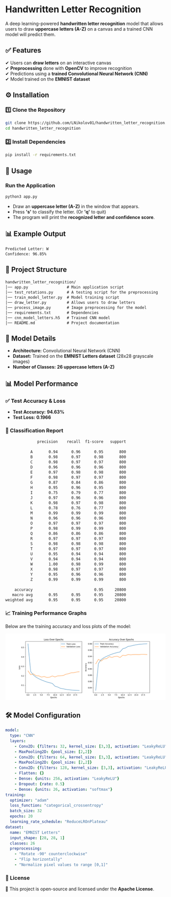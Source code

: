 # **Handwritten Letter Recognition**
A deep learning-powered **handwritten letter recognition** model that allows users to draw **uppercase letters (A-Z)** on a canvas and a trained CNN model will predict them.

## **✅ Features**
✔ Users can **draw letters** on an interactive canvas  
✔ **Preprocessing** done with **OpenCV** to improve recognition  
✔ Predictions using a **trained Convolutional Neural Network (CNN)**  
✔ Model trained on the **EMNIST dataset**  

## **⚙️ Installation**

### **1️⃣ Clone the Repository**
```bash
git clone https://github.com/LNikolov01/handwritten_letter_recognition.git
cd handwritten_letter_recognition
```

### **2️⃣ Install Dependencies**
```bash
pip install -r requirements.txt
```

## **🚀 Usage**

### **Run the Application**
```bash
python3 app.py
```
- Draw an **uppercase letter (A-Z)** in the window that appears.  
- Press **'s'** to classify the letter. (Or **'q'** to quit)  
- The program will print the **recognized letter and confidence score**.

## **📊 Example Output**
```
Predicted Letter: W
Confidence: 96.85%
```

## **📂 Project Structure**
```
handwritten_letter_recognition/
│── app.py                 # Main application script
│── test_rotations.py      # A testing script for the preprocessing
│── train_model_letter.py  # Model training script
│── draw_letter.py         # Allows users to draw letters
│── process_image.py       # Image preprocessing for the model
│── requirements.txt       # Dependencies
│── cnn_model_letters.h5   # Trained CNN model
│── README.md              # Project documentation
```

## **🧠 Model Details**
- **Architecture:** Convolutional Neural Network (CNN)  
- **Dataset:** Trained on the **EMNIST Letters dataset** (28x28 grayscale images)  
- **Number of Classes:** **26 uppercase letters (A-Z)**  

## **📊 Model Performance**

### **✅ Test Accuracy & Loss**
- **Test Accuracy:** **94.63%**  
- **Test Loss:** **0.1966**  

### **📜 Classification Report**
```
              precision    recall  f1-score   support

           A       0.94      0.96      0.95       800
           B       0.98      0.97      0.98       800
           C       0.98      0.97      0.97       800
           D       0.96      0.96      0.96       800
           E       0.97      0.98      0.98       800
           F       0.98      0.97      0.97       800
           G       0.87      0.84      0.86       800
           H       0.95      0.96      0.95       800
           I       0.75      0.79      0.77       800
           J       0.97      0.96      0.96       800
           K       0.98      0.97      0.98       800
           L       0.78      0.76      0.77       800
           M       0.99      0.99      0.99       800
           N       0.96      0.96      0.96       800
           O       0.97      0.97      0.97       800
           P       0.98      0.99      0.99       800
           Q       0.86      0.86      0.86       800
           R       0.97      0.97      0.97       800
           S       0.98      0.98      0.98       800
           T       0.97      0.97      0.97       800
           U       0.95      0.94      0.94       800
           V       0.94      0.94      0.94       800
           W       1.00      0.98      0.99       800
           X       0.98      0.97      0.97       800
           Y       0.95      0.96      0.96       800
           Z       0.99      0.99      0.99       800

    accuracy                           0.95     20800
   macro avg       0.95      0.95      0.95     20800
weighted avg       0.95      0.95      0.95     20800
```

### **📈 Training Performance Graphs**
Below are the training accuracy and loss plots of the model:

![Loss and Accuracy Plots](models/loss_accuracy_graph.png)

## **🛠 Model Configuration**
```yaml
model:
  type: "CNN"
  layers:
    - Conv2D: {filters: 32, kernel_size: [3,3], activation: "LeakyReLU", input_shape: [28, 28, 1], kernel_regularizer: "l2(0.001)"}
    - MaxPooling2D: {pool_size: [2,2]}
    - Conv2D: {filters: 64, kernel_size: [3,3], activation: "LeakyReLU"}
    - MaxPooling2D: {pool_size: [2,2]}
    - Conv2D: {filters: 128, kernel_size: [3,3], activation: "LeakyReLU"}
    - Flatten: {}
    - Dense: {units: 256, activation: "LeakyReLU"}
    - Dropout: {rate: 0.5}
    - Dense: {units: 26, activation: "softmax"}
training:
  optimizer: "adam"
  loss_function: "categorical_crossentropy"
  batch_size: 32
  epochs: 20
  learning_rate_schedule: "ReduceLROnPlateau"
dataset:
  name: "EMNIST Letters"
  input_shape: [28, 28, 1]
  classes: 26
  preprocessing:
    - "Rotate -90° counterclockwise"
    - "Flip horizontally"
    - "Normalize pixel values to range [0,1]"
```

### **📜 License**
📜 This project is open-source and licensed under the **Apache License**.